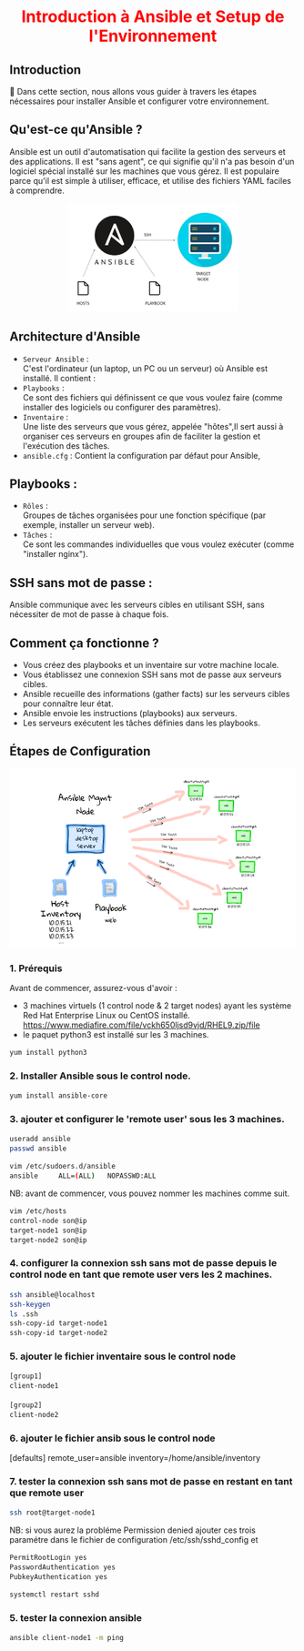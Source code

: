 <h1 align="center" style="color: red;">Introduction à Ansible et Setup de l'Environnement</h1>

## Introduction
👋 Dans cette section, nous allons vous guider à travers les étapes nécessaires pour installer Ansible et configurer votre environnement.

## Qu'est-ce qu'Ansible ?
Ansible est un outil d'automatisation qui facilite la gestion des serveurs et des applications. Il est "sans agent", ce qui signifie qu'il n'a pas besoin d'un logiciel spécial installé sur les machines que vous gérez. Il est populaire parce qu'il est simple à utiliser, efficace, et utilise des fichiers YAML faciles à comprendre.
<p align="center">
  <img src="images/Capture.JPG" alt="cap" style="width: 300px;"/>
</p>  

## Architecture d'Ansible
- `Serveur Ansible` :  
C'est l'ordinateur (un laptop, un PC ou un serveur) où Ansible est installé. Il contient :
- `Playbooks` :  
Ce sont des fichiers qui définissent ce que vous voulez faire (comme installer des logiciels ou configurer des paramètres).
- `Inventaire` :  
Une liste des serveurs que vous gérez, appelée "hôtes",Il sert aussi à organiser ces serveurs en groupes afin de faciliter la gestion et l'exécution des tâches.
-  `ansible.cfg` : Contient la configuration par défaut pour Ansible, 

## Playbooks :

- `Rôles` :  
Groupes de tâches organisées pour une fonction spécifique (par exemple, installer un serveur web).
- `Tâches` :  
 Ce sont les commandes individuelles que vous voulez exécuter (comme "installer nginx").

## SSH sans mot de passe : 
Ansible communique avec les serveurs cibles en utilisant SSH, sans nécessiter de mot de passe à chaque fois.

## Comment ça fonctionne ?
- Vous créez des playbooks et un inventaire sur votre machine locale.
- Vous établissez une connexion SSH sans mot de passe aux serveurs cibles.
- Ansible recueille des informations (gather facts) sur les serveurs cibles pour connaître leur état.
- Ansible envoie les instructions (playbooks) aux serveurs.
- Les serveurs exécutent les tâches définies dans les playbooks.

## Étapes de Configuration
<p align="center">
  <img src="images/ansible.png" alt="cap" style="width: 700px;"/>
</p>  

### 1. Prérequis
Avant de commencer, assurez-vous d'avoir :
- 3 machines virtuels (1 control node & 2 target nodes) ayant les système Red Hat Enterprise Linux ou CentOS installé.
https://www.mediafire.com/file/vckh650ljsd9vjd/RHEL9.zip/file
- le paquet python3 est installé sur les 3 machines.
```bash
yum install python3
```

### 2. Installer Ansible sous le control node.
```bash
yum install ansible-core
```
### 3. ajouter et configurer le 'remote user' sous les 3 machines.
```bash
useradd ansible
passwd ansible
```
```bash
vim /etc/sudoers.d/ansible
ansible     ALL=(ALL) 	NOPASSWD:ALL
```

NB: avant de commencer, vous pouvez nommer les machines comme suit.

```bash
vim /etc/hosts
control-node son@ip
target-node1 son@ip
target-node2 son@ip

```
### 4. configurer la connexion ssh sans mot de passe depuis le control node en tant que remote user vers les 2 machines.
```bash
ssh ansible@localhost
ssh-keygen
ls .ssh
ssh-copy-id target-node1
ssh-copy-id target-node2
```
### 5. ajouter le fichier inventaire sous le control node
```bash
[group1]
client-node1

[group2]
client-node2
```
### 6. ajouter le fichier ansib sous le control node
[defaults]
remote_user=ansible
inventory=/home/ansible/inventory

### 7. tester la connexion ssh sans mot de passe en restant en tant que remote user
```bash
ssh root@target-node1
```
NB: si vous aurez la probléme Permission denied ajouter ces trois paramétre dans le fichier de configuration /etc/ssh/sshd_config et 
```bash
PermitRootLogin yes
PasswordAuthentication yes
PubkeyAuthentication yes
```
```bash
systemctl restart sshd
```
### 5. tester la connexion ansible
```bash
ansible client-node1 -m ping
```



